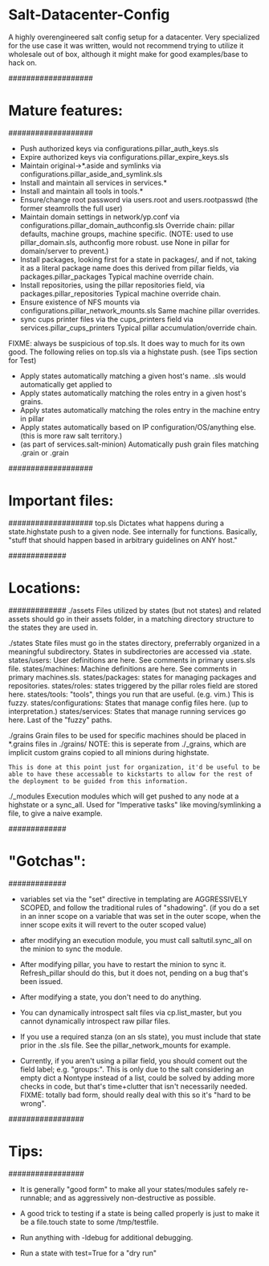 # Salt-Datacenter-Config

A highly overengineered salt config setup for a datacenter.  Very specialized for the use case it was written, would not recommend trying to utilize it wholesale out of box, although it might make for good examples/base to hack on.


###################
# Mature features:
###################

- Push authorized keys via configurations.pillar_auth_keys.sls
- Expire authorized keys via configurations.pillar_expire_keys.sls
- Maintain original->*.aside and symlinks via configurations.pillar_aside_and_symlink.sls
- Install and maintain all services in services.*
- Install and maintain all tools in tools.*
- Ensure/change root password via users.root and users.rootpasswd (the former steamrolls the full user)
- Maintain domain settings in network/yp.conf via configurations.pillar_domain_authconfig.sls 
 Override chain: pillar defaults, machine groups, machine specific.
 (NOTE: used to use pillar_domain.sls, authconfig more robust. use None in pillar for domain/server to prevent.)
- Install packages, looking first for a state in packages/, and if not, taking it as a literal package name
 does this derived from pillar fields, via packages.pillar_packages
 Typical machine override chain.
- Install repositories, using the pillar repositories field, via packages.pillar_repositories
 Typical machine override chain.
- Ensure existence of NFS mounts via configurations.pillar_network_mounts.sls
 Same machine pillar overrides.
- sync cups printer files via the cups_printers field via services.pillar_cups_printers
 Typical pillar accumulation/override chain.

FIXME: always be suspicious of top.sls.  It does way to much for its own good.
The following relies on top.sls via a highstate push. (see Tips section for Test)

- Apply states automatically matching a given host's name. <name>.sls would automatically get applied to <name>
- Apply states automatically matching the roles entry in a given host's grains.
- Apply states automatically matching the roles entry in the machine entry in pillar
- Apply states automatically based on IP configuration/OS/anything else. (this is more raw salt territory.)
- (as part of services.salt-minion) Automatically push grain files matching <hostname>.grain or <role>.grain



###################
# Important files:
###################
top.sls
	Dictates what happens during a state.highstate push to a given node.  See internally for functions.
	Basically, "stuff that should happen based in arbitrary guidelines on ANY host."


#############
# Locations:
#############
./assets
	Files utilized by states (but not states) and related assets should go in their assets folder, in a matching directory structure to the states they are used in.

./states
	State files must go in the states directory, preferrably organized in a meaningful subdirectory.
	States in subdirectories are accessed via <subdirectory>.state.
		states/users: User definitions are here.  See comments in primary users.sls file.
		states/machines: Machine definitions are here. See comments in primary machines.sls.
		states/packages: states for managing packages and repositories.
		states/roles: states triggered by the pillar roles field are stored here.
		states/tools: "tools", things you run that are useful. (e.g. vim.)  This is fuzzy.
		states/configurations: States that manage config files here. (up to interpretation.)
		states/services: States that manage running services go here. Last of the "fuzzy" paths.


./grains
	Grain files to be used for specific machines should be placed in *.grains files in ./grains/ 
	NOTE: this is seperate from ./_grains, which are implicit custom grains copied to all minions during highstate.

	This is done at this point just for organization, it'd be useful to be able to have these accessable to kickstarts to allow for the rest of the deployment to be guided from this information.

./_modules
	Execution modules which will get pushed to any node at a highstate or a sync_all.  Used for
	"Imperative tasks" like moving/symlinking a file, to give a naive example.


#############
# "Gotchas":
#############
- variables set via the "set" directive in templating are AGGRESSIVELY SCOPED, and follow
the traditional rules of "shadowing".  (if you do a set in an inner scope on a variable
that was set in the outer scope, when the inner scope exits it will revert to the outer
scoped value)

- after modifying an execution module, you must call saltutil.sync_all on the minion to sync the module.

- After modifying pillar, you have to restart the minion to sync it.  Refresh_pillar should do this,
but it does not, pending on a bug that's been issued.

- After modifying a state, you don't need to do anything.

- You can dynamically introspect salt files via cp.list_master, but you cannot dynamically introspect
raw pillar files.

- If you use a required stanza (on an sls state), you must include that state prior in the .sls file.
See the pillar_network_mounts for example.

- Currently, if you aren't using a pillar field, you should coment out the field label; e.g. "groups:".
This is only due to the salt considering an empty dict a Nontype instead of a list, could be solved
by adding more checks in code, but that's time+clutter that isn't necessarily needed.
FIXME: totally bad form, should really deal with this so it's "hard to be wrong".


#################
# Tips:
#################
- It is generally "good form" to make all your states/modules safely re-runnable; and as aggressively
non-destructive as possible.

- A good trick to testing if a state is being called properly is just to make it be a file.touch state to some /tmp/testfile.  

- Run anything with -ldebug for additional debugging.

- Run a state with test=True for a "dry run"
